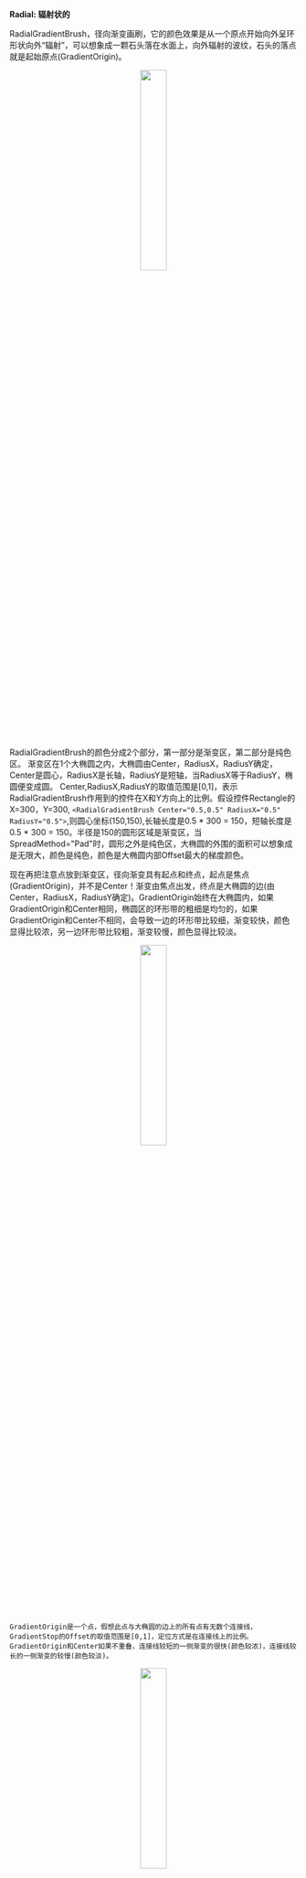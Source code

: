 **Radial: 辐射状的**

RadialGradientBrush，径向渐变画刷，它的颜色效果是从一个原点开始向外呈环形状向外“辐射”，可以想象成一颗石头落在水面上，向外辐射的波纹，石头的落点就是起始原点(GradientOrigin)。

<div align="center"><img src="https://img2023.cnblogs.com/blog/1037641/202310/1037641-20231026211148068-553667603.png" width="30%" height="30%" title=""/></div>

RadialGradientBrush的颜色分成2个部分，第一部分是渐变区，第二部分是纯色区。
渐变区在1个大椭圆之内，大椭圆由Center，RadiusX，RadiusY确定，Center是圆心，RadiusX是长轴，RadiusY是短轴，当RadiusX等于RadiusY，椭圆便变成圆。
Center,RadiusX,RadiusY的取值范围是[0,1]，表示RadialGradientBrush作用到的控件在X和Y方向上的比例。假设控件Rectangle的X=300，Y=300,
`<RadialGradientBrush Center="0.5,0.5" RadiusX="0.5" RadiusY="0.5">`,则圆心坐标(150,150),长轴长度是0.5 * 300 = 150，短轴长度是0.5 * 300 = 150。半径是150的圆形区域是渐变区，当SpreadMethod="Pad"时，圆形之外是纯色区，大椭圆的外围的面积可以想象成是无限大，颜色是纯色，颜色是大椭圆内部Offset最大的梯度颜色。

现在再把注意点放到渐变区，径向渐变具有起点和终点，起点是焦点(GradientOrigin)，并不是Center！渐变由焦点出发，终点是大椭圆的边(由Center，RadiusX，RadiusY确定)。GradientOrigin始终在大椭圆内，如果GradientOrigin和Center相同，椭圆区的环形带的粗细是均匀的，如果GradientOrigin和Center不相同，会导致一边的环形带比较细，渐变较快，颜色显得比较浓，另一边环形带比较粗，渐变较慢，颜色显得比较淡。

<div align="center"><img src="https://img2023.cnblogs.com/blog/1037641/202310/1037641-20231026213654366-1629311374.png" width="30%" height="30%" title=""/></div>

`GradientOrigin是一个点，假想此点与大椭圆的边上的所有点有无数个连接线，GradientStop的Offset的取值范围是[0,1]，定位方式是在连接线上的比例。GradientOrigin和Center如果不重叠，连接线较短的一侧渐变的很快(颜色较浓)，连接线较长的一侧渐变的较慢(颜色较淡)。`

<div align="center"><img src="https://img2023.cnblogs.com/blog/1037641/202310/1037641-20231025005257084-1417422538.png" width="30%" height="30%" title=""/></div>

---


RadialGradientBrush有个属性叫SpreadMethod，SpreadMethod=Pad时，大椭圆外的颜色是纯色，SpreadMethod=Repeat时，大椭圆外重复渐变效果，如下：

<div align="center"><img src="https://img2023.cnblogs.com/blog/1037641/202310/1037641-20231025010510132-1676483251.png" width="30%" height="30%" title=""/></div>

---
---
---

**GradientOrigin和Center取值不同时的展示案例图**

<div align="center"><img src="https://img2023.cnblogs.com/blog/1037641/202310/1037641-20231025010619433-749761526.png" width="30%" height="30%" title=""/></div>

<br>
<br>

<div align="center"><img src="https://img2023.cnblogs.com/blog/1037641/202310/1037641-20231025010704083-751791108.png" width="30%" height="30%" title=""/></div>


```xml
<Grid Margin="10">
    <Rectangle Width="300"
               Height="300"
               RadiusX="150"
               RadiusY="150">
        <Rectangle.Fill>
            <RadialGradientBrush Center="0.5,0.5" GradientOrigin="0.25,0.5" RadiusX="0.5" RadiusY="0.5">
                <RadialGradientBrush.GradientStops>
                    <GradientStop Offset="0.2" Color="#FFFFFFFF" />
                    <GradientStop Offset="1" Color="#FF444444" />
                </RadialGradientBrush.GradientStops>
            </RadialGradientBrush>
        </Rectangle.Fill>
    </Rectangle>
</Grid>
```

![image](https://img2023.cnblogs.com/blog/1037641/202310/1037641-20231025011257473-1350327923.png)